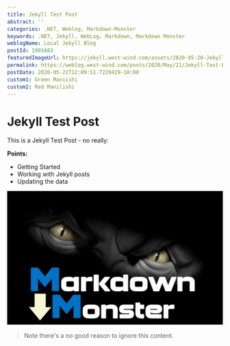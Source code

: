 ```yaml
---
title: Jekyll Test Post
abstract: ''
categories: .NET, Weblog, Markdown-Monster
keywords: .NET, Jekyll, WebLog, Markdown, Markdown Monster
weblogName: Local Jekyll Blog
postId: 1991683
featuredImageUrl: https://jekyll.west-wind.com/assets/2020-05-20-Jekyll-Test-Post/MarkdownMonster.jpg
permalink: https://weblog.west-wind.com/posts/2020/May/21/Jekyll-Test-Post
postDate: 2020-05-21T12:09:51.7229429-10:00
custom1: Green Maniishi
custom2: Red Manilishi
---
```

# Jekyll Test Post

This is a Jekyll Test Post - no really:

<b>Points:</b>

* Getting Started
* Working with Jekyll posts
* Updating the data

![](MarkdownMonster.jpg)

> Note there's a no good reason to ignore this content.